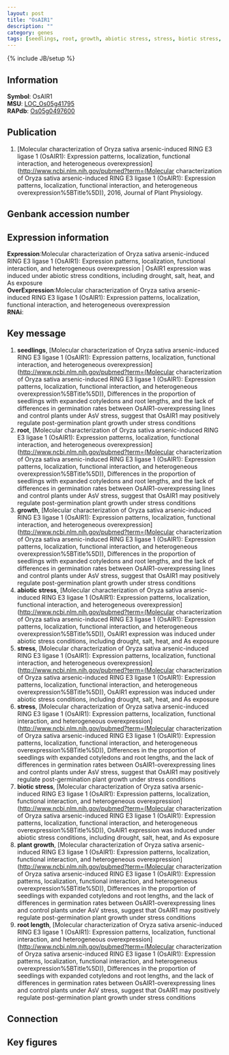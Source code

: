```yaml
---
layout: post
title: "OsAIR1"
description: ""
category: genes
tags: [seedlings, root, growth, abiotic stress, stress, biotic stress, plant growth, root length, Gene]
---
```

{% include JB/setup %}

## Information
__Symbol__: OsAIR1  
__MSU__: [LOC_Os05g41795](http://rice.plantbiology.msu.edu/cgi-bin/ORF_infopage.cgi?orf=LOC_Os05g41795)  
__RAPdb__: [Os05g0497600](http://rapdb.dna.affrc.go.jp/viewer/gbrowse_details/irgsp1?name=Os05g0497600)  

## Publication
1. [Molecular characterization of Oryza sativa arsenic-induced RING E3 ligase 1 (OsAIR1): Expression patterns, localization, functional interaction, and heterogeneous overexpression](http://www.ncbi.nlm.nih.gov/pubmed?term=(Molecular characterization of Oryza sativa arsenic-induced RING E3 ligase 1 (OsAIR1): Expression patterns, localization, functional interaction, and heterogeneous overexpression%5BTitle%5D)), 2016, Journal of Plant Physiology.

## Genbank accession number

## Expression information
__Expression__:Molecular characterization of Oryza sativa arsenic-induced RING E3 ligase 1 (OsAIR1): Expression patterns, localization, functional interaction, and heterogeneous overexpression |  OsAIR1 expression was induced under abiotic stress conditions, including drought, salt, heat, and As exposure  
__OverExpression__:Molecular characterization of Oryza sativa arsenic-induced RING E3 ligase 1 (OsAIR1): Expression patterns, localization, functional interaction, and heterogeneous overexpression  
__RNAi__:  

## Key message
1. __seedlings__, [Molecular characterization of Oryza sativa arsenic-induced RING E3 ligase 1 (OsAIR1): Expression patterns, localization, functional interaction, and heterogeneous overexpression](http://www.ncbi.nlm.nih.gov/pubmed?term=(Molecular characterization of Oryza sativa arsenic-induced RING E3 ligase 1 (OsAIR1): Expression patterns, localization, functional interaction, and heterogeneous overexpression%5BTitle%5D)),  Differences in the proportion of seedlings with expanded cotyledons and root lengths, and the lack of differences in germination rates between OsAIR1-overexpressing lines and control plants under AsV stress, suggest that OsAIR1 may positively regulate post-germination plant growth under stress conditions
2. __root__, [Molecular characterization of Oryza sativa arsenic-induced RING E3 ligase 1 (OsAIR1): Expression patterns, localization, functional interaction, and heterogeneous overexpression](http://www.ncbi.nlm.nih.gov/pubmed?term=(Molecular characterization of Oryza sativa arsenic-induced RING E3 ligase 1 (OsAIR1): Expression patterns, localization, functional interaction, and heterogeneous overexpression%5BTitle%5D)),  Differences in the proportion of seedlings with expanded cotyledons and root lengths, and the lack of differences in germination rates between OsAIR1-overexpressing lines and control plants under AsV stress, suggest that OsAIR1 may positively regulate post-germination plant growth under stress conditions
3. __growth__, [Molecular characterization of Oryza sativa arsenic-induced RING E3 ligase 1 (OsAIR1): Expression patterns, localization, functional interaction, and heterogeneous overexpression](http://www.ncbi.nlm.nih.gov/pubmed?term=(Molecular characterization of Oryza sativa arsenic-induced RING E3 ligase 1 (OsAIR1): Expression patterns, localization, functional interaction, and heterogeneous overexpression%5BTitle%5D)),  Differences in the proportion of seedlings with expanded cotyledons and root lengths, and the lack of differences in germination rates between OsAIR1-overexpressing lines and control plants under AsV stress, suggest that OsAIR1 may positively regulate post-germination plant growth under stress conditions
4. __abiotic stress__, [Molecular characterization of Oryza sativa arsenic-induced RING E3 ligase 1 (OsAIR1): Expression patterns, localization, functional interaction, and heterogeneous overexpression](http://www.ncbi.nlm.nih.gov/pubmed?term=(Molecular characterization of Oryza sativa arsenic-induced RING E3 ligase 1 (OsAIR1): Expression patterns, localization, functional interaction, and heterogeneous overexpression%5BTitle%5D)),  OsAIR1 expression was induced under abiotic stress conditions, including drought, salt, heat, and As exposure
5. __stress__, [Molecular characterization of Oryza sativa arsenic-induced RING E3 ligase 1 (OsAIR1): Expression patterns, localization, functional interaction, and heterogeneous overexpression](http://www.ncbi.nlm.nih.gov/pubmed?term=(Molecular characterization of Oryza sativa arsenic-induced RING E3 ligase 1 (OsAIR1): Expression patterns, localization, functional interaction, and heterogeneous overexpression%5BTitle%5D)),  OsAIR1 expression was induced under abiotic stress conditions, including drought, salt, heat, and As exposure
6. __stress__, [Molecular characterization of Oryza sativa arsenic-induced RING E3 ligase 1 (OsAIR1): Expression patterns, localization, functional interaction, and heterogeneous overexpression](http://www.ncbi.nlm.nih.gov/pubmed?term=(Molecular characterization of Oryza sativa arsenic-induced RING E3 ligase 1 (OsAIR1): Expression patterns, localization, functional interaction, and heterogeneous overexpression%5BTitle%5D)),  Differences in the proportion of seedlings with expanded cotyledons and root lengths, and the lack of differences in germination rates between OsAIR1-overexpressing lines and control plants under AsV stress, suggest that OsAIR1 may positively regulate post-germination plant growth under stress conditions
7. __biotic stress__, [Molecular characterization of Oryza sativa arsenic-induced RING E3 ligase 1 (OsAIR1): Expression patterns, localization, functional interaction, and heterogeneous overexpression](http://www.ncbi.nlm.nih.gov/pubmed?term=(Molecular characterization of Oryza sativa arsenic-induced RING E3 ligase 1 (OsAIR1): Expression patterns, localization, functional interaction, and heterogeneous overexpression%5BTitle%5D)),  OsAIR1 expression was induced under abiotic stress conditions, including drought, salt, heat, and As exposure
8. __plant growth__, [Molecular characterization of Oryza sativa arsenic-induced RING E3 ligase 1 (OsAIR1): Expression patterns, localization, functional interaction, and heterogeneous overexpression](http://www.ncbi.nlm.nih.gov/pubmed?term=(Molecular characterization of Oryza sativa arsenic-induced RING E3 ligase 1 (OsAIR1): Expression patterns, localization, functional interaction, and heterogeneous overexpression%5BTitle%5D)),  Differences in the proportion of seedlings with expanded cotyledons and root lengths, and the lack of differences in germination rates between OsAIR1-overexpressing lines and control plants under AsV stress, suggest that OsAIR1 may positively regulate post-germination plant growth under stress conditions
9. __root length__, [Molecular characterization of Oryza sativa arsenic-induced RING E3 ligase 1 (OsAIR1): Expression patterns, localization, functional interaction, and heterogeneous overexpression](http://www.ncbi.nlm.nih.gov/pubmed?term=(Molecular characterization of Oryza sativa arsenic-induced RING E3 ligase 1 (OsAIR1): Expression patterns, localization, functional interaction, and heterogeneous overexpression%5BTitle%5D)),  Differences in the proportion of seedlings with expanded cotyledons and root lengths, and the lack of differences in germination rates between OsAIR1-overexpressing lines and control plants under AsV stress, suggest that OsAIR1 may positively regulate post-germination plant growth under stress conditions

## Connection

## Key figures


